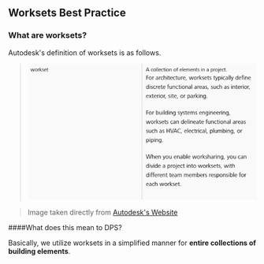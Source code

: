 ## Worksets Best Practice

### What are worksets?

Autodesk's definition of worksets is as follows. 
>![Sheet Index](images/00-worksetdefinition.png)

>Image taken directly from <a href ="https://knowledge.autodesk.com/support/revit-products/learn-explore/caas/CloudHelp/cloudhelp/2016/ENU/Revit-Collaborate/files/GUID-6ED32B4D-4BDE-4AB0-83A8-C2D284AD0950-htm.html"> Autodesk's Website </a>

####What does this mean to DPS?

Basically, we utilize worksets in a simplified manner for **entire collections of building elements**. 
